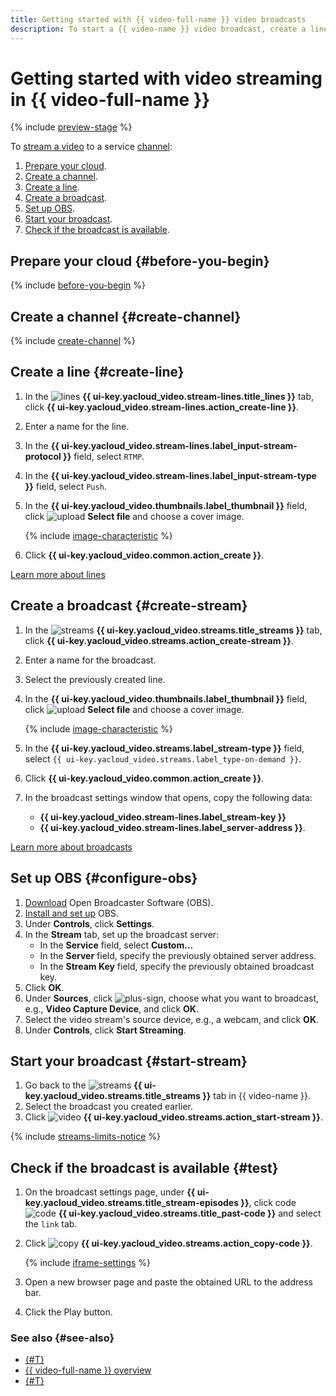 ```yaml
---
title: Getting started with {{ video-full-name }} video broadcasts
description: To start a {{ video-name }} video broadcast, create a line and configure OBS.
---
```


# Getting started with video streaming in {{ video-full-name }}

{% include [preview-stage](../_includes/video/preview-stage.md) %}

To [stream a video](./concepts/index.md#streams) to a service [channel](./concepts/index.md#channels):
1. [Prepare your cloud](#before-you-begin).
1. [Create a channel](#create-channel).
1. [Create a line](#create-line).
1. [Create a broadcast](#create-stream).
1. [Set up OBS](#configure-obs).
1. [Start your broadcast](#start-stream).
1. [Check if the broadcast is available](#test).

## Prepare your cloud {#before-you-begin}

{% include [before-you-begin](../_includes/video/before-you-begin.md) %}

## Create a channel {#create-channel}

{% include [create-channel](../_includes/video/create-channel.md) %}

## Create a line {#create-line}

1. In the ![lines](../_assets/console-icons/branches-right-arrow-right.svg) **{{ ui-key.yacloud_video.stream-lines.title_lines }}** tab, click **{{ ui-key.yacloud_video.stream-lines.action_create-line }}**.
1. Enter a name for the line.
1. In the **{{ ui-key.yacloud_video.stream-lines.label_input-stream-protocol }}** field, select `RTMP`.
1. In the **{{ ui-key.yacloud_video.stream-lines.label_input-stream-type }}** field, select `Push`.
1. In the **{{ ui-key.yacloud_video.thumbnails.label_thumbnail }}** field, click ![upload](../_assets/console-icons/cloud-arrow-up-in.svg) **Select file** and choose a cover image.

   {% include [image-characteristic](../_includes/video/image-characteristic.md) %}

1. Click **{{ ui-key.yacloud_video.common.action_create }}**.

[Learn more about lines](./concepts/index.md#lines)

## Create a broadcast {#create-stream}

1. In the ![streams](../_assets/console-icons/antenna-signal.svg) **{{ ui-key.yacloud_video.streams.title_streams }}** tab, click **{{ ui-key.yacloud_video.streams.action_create-stream }}**.
1. Enter a name for the broadcast.
1. Select the previously created line.
1. In the **{{ ui-key.yacloud_video.thumbnails.label_thumbnail }}** field, click ![upload](../_assets/console-icons/cloud-arrow-up-in.svg) **Select file** and choose a cover image.

   {% include [image-characteristic](../_includes/video/image-characteristic.md) %}

1. In the **{{ ui-key.yacloud_video.streams.label_stream-type }}** field, select `{{ ui-key.yacloud_video.streams.label_type-on-demand }}`.
1. Click **{{ ui-key.yacloud_video.common.action_create }}**.
1. In the broadcast settings window that opens, copy the following data:
   * **{{ ui-key.yacloud_video.stream-lines.label_stream-key }}**​
   * **{{ ui-key.yacloud_video.stream-lines.label_server-address }}**​.

[Learn more about broadcasts](./concepts/index.md#streams)

## Set up OBS {#configure-obs}

1. [Download](https://obsproject.com/download) Open Broadcaster Software (OBS).
1. [Install and set up](https://obsproject.com/kb/category/1) OBS.
1. Under **Controls**, click **Settings**.
1. In the **Stream** tab, set up the broadcast server:
   * In the **Service** field, select **Custom...**
   * In the **Server** field, specify the previously obtained server address.
   * In the **Stream Key** field, specify the previously obtained broadcast key.
1. Click **OK**.
1. Under **Sources**, click ![plus-sign](../_assets/console-icons/plus.svg), choose what you want to broadcast, e.g., **Video Capture Device**, and click **OK**.
1. Select the video stream's source device, e.g., a webcam, and click **OK**.
1. Under **Controls**, click **Start Streaming**.

## Start your broadcast {#start-stream}

1. Go back to the ![streams](../_assets/console-icons/antenna-signal.svg) **{{ ui-key.yacloud_video.streams.title_streams }}** tab in {{ video-name }}.
1. Select the broadcast you created earlier.
1. Click ![video](../_assets/console-icons/circle-play.svg) **{{ ui-key.yacloud_video.streams.action_start-stream }}**.

{% include [streams-limits-notice](../_includes/video/streams-limits-notice.md) %}

## Check if the broadcast is available {#test}

1. On the broadcast settings page, under **{{ ui-key.yacloud_video.streams.title_stream-episodes }}**, click code ![code](../_assets/console-icons/code.svg) **{{ ui-key.yacloud_video.streams.title_past-code }}** and select the `link` tab.
1. Click ![copy](../_assets/console-icons/copy.svg) **{{ ui-key.yacloud_video.streams.action_copy-code }}**.

   {% include [iframe-settings](../_includes/video/iframe-settings.md) %}

1. Open a new browser page and paste the obtained URL to the address bar.
1. Click the Play button.

### See also {#see-also}

* [{#T}](hosting.md)
* [{{ video-full-name }} overview](./concepts/index.md)
* [{#T}](troubleshooting.md)